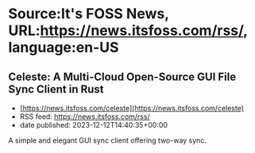 # Source:It's FOSS News, URL:https://news.itsfoss.com/rss/, language:en-US

## Celeste: A Multi-Cloud Open-Source GUI File Sync Client in Rust
 - [https://news.itsfoss.com/celeste](https://news.itsfoss.com/celeste)
 - RSS feed: https://news.itsfoss.com/rss/
 - date published: 2023-12-12T14:40:35+00:00

A simple and elegant GUI sync client offering two-way sync.

